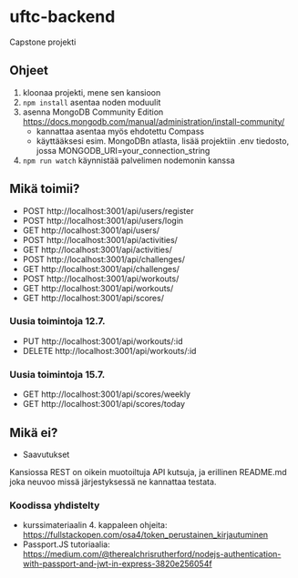 # uftc-backend

Capstone projekti

## Ohjeet

1. kloonaa projekti, mene sen kansioon
2. `npm install` asentaa noden moduulit
3. asenna MongoDB Community Edition https://docs.mongodb.com/manual/administration/install-community/
   - kannattaa asentaa myös ehdotettu Compass
   - käyttääksesi esim. MongoDBn atlasta, lisää projektiin .env tiedosto, jossa MONGODB_URI=your_connection_string
4. `npm run watch` käynnistää palvelimen nodemonin kanssa

## Mikä toimii?

- POST http://localhost:3001/api/users/register
- POST http://localhost:3001/api/users/login
- GET http://localhost:3001/api/users/
- POST http://localhost:3001/api/activities/
- GET http://localhost:3001/api/activities/
- POST http://localhost:3001/api/challenges/
- GET http://localhost:3001/api/challenges/
- POST http://localhost:3001/api/workouts/
- GET http://localhost:3001/api/workouts/
- GET http://localhost:3001/api/scores/

### Uusia toimintoja 12.7.

- PUT http://localhost:3001/api/workouts/:id
- DELETE http://localhost:3001/api/workouts/:id

### Uusia toimintoja 15.7.

- GET http://localhost:3001/api/scores/weekly
- GET http://localhost:3001/api/scores/today

## Mikä ei?

- Saavutukset

Kansiossa REST on oikein muotoiltuja API kutsuja, ja erillinen README.md joka neuvoo missä järjestyksessä ne kannattaa testata.

### Koodissa yhdistelty

- kurssimateriaalin 4. kappaleen ohjeita: https://fullstackopen.com/osa4/token_perustainen_kirjautuminen
- Passport.JS tutoriaalia: https://medium.com/@therealchrisrutherford/nodejs-authentication-with-passport-and-jwt-in-express-3820e256054f
